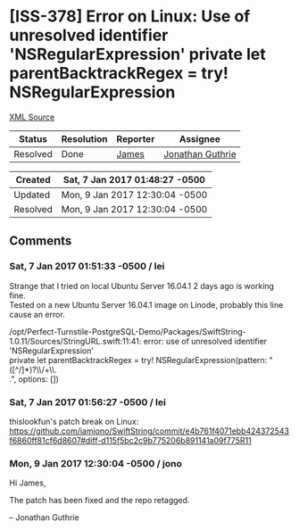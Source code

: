 # [ISS-378] Error on Linux: Use of unresolved identifier 'NSRegularExpression' private let parentBacktrackRegex = try! NSRegularExpression

[XML Source](../xml/ISS-378.xml)
<p></p>





Status|Resolution|Reporter|Assignee
------|----------|--------|--------
Resolved|Done|[James](Lei)|[Jonathan Guthrie]($jono)





Created|Sat, 7 Jan 2017 01:48:27 -0500
-------|--------------
Updated|Mon, 9 Jan 2017 12:30:04 -0500
Resolved|Mon, 9 Jan 2017 12:30:04 -0500


## Comments




### Sat, 7 Jan 2017 01:51:33 -0500 / lei 

<p><p>Strange that I tried on local Ubuntu  Server 16.04.1 2 days ago is working fine.<br/>
Tested on a new Ubuntu Server 16.04.1 image on Linode, probably this line cause an error.</p>

<p>/opt/Perfect-Turnstile-PostgreSQL-Demo/Packages/SwiftString-1.0.11/Sources/StringURL.swift:11:41: error: use of unresolved identifier 'NSRegularExpression'<br/>
private let parentBacktrackRegex = try! NSRegularExpression(pattern: "(<span class="error">&#91;^/&#93;</span>*)?\\/+\\.<br class="atl-forced-newline" />.", options: [])</p></p>


### Sat, 7 Jan 2017 01:56:27 -0500 / lei 

<p><p>thislookfun's patch break on Linux:<br/>
<a href="https://github.com/iamjono/SwiftString/commit/e4b761f4071ebb424372543f6860ff81cf6d8607#diff-d115f5bc2c9b775206b891141a09f775R11" class="external-link" rel="nofollow">https://github.com/iamjono/SwiftString/commit/e4b761f4071ebb424372543f6860ff81cf6d8607#diff-d115f5bc2c9b775206b891141a09f775R11</a></p></p>


### Mon, 9 Jan 2017 12:30:04 -0500 / jono 

<p><p>Hi James,</p>

<p>The patch has been fixed and the repo retagged.</p>

<p>– Jonathan Guthrie</p></p>


